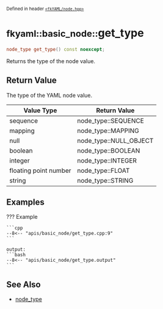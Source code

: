 <small>Defined in header [`<fkYAML/node.hpp>`](https://github.com/fktn-k/fkYAML/blob/develop/include/fkYAML/node.hpp)</small>

# <small>fkyaml::basic_node::</small>get_type

```cpp
node_type get_type() const noexcept;
```

Returns the type of the node value.  

## **Return Value**

The type of the YAML node value.

| Value Type            | Return Value           |
| --------------------- | ---------------------- |
| sequence              | node_type::SEQUENCE    |
| mapping               | node_type::MAPPING     |
| null                  | node_type::NULL_OBJECT |
| boolean               | node_type::BOOLEAN     |
| integer               | node_type::INTEGER     |
| floating point number | node_type::FLOAT       |
| string                | node_type::STRING      |

## **Examples**

??? Example

    ```cpp
    --8<-- "apis/basic_node/get_type.cpp:9"
    ```

    output:
    ```bash
    --8<-- "apis/basic_node/get_type.output"
    ```

## **See Also**

* [node_type](../node_type.md)
